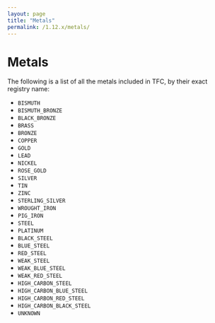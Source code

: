 ```yaml
---
layout: page
title: "Metals"
permalink: /1.12.x/metals/
---
```


# Metals

The following is a list of all the metals included in TFC, by their exact registry name:

- `BISMUTH`
- `BISMUTH_BRONZE`
- `BLACK_BRONZE`
- `BRASS`
- `BRONZE`
- `COPPER`
- `GOLD`
- `LEAD`
- `NICKEL`
- `ROSE_GOLD`
- `SILVER`
- `TIN`
- `ZINC`
- `STERLING_SILVER`
- `WROUGHT_IRON`
- `PIG_IRON`
- `STEEL`
- `PLATINUM`
- `BLACK_STEEL`
- `BLUE_STEEL`
- `RED_STEEL`
- `WEAK_STEEL`
- `WEAK_BLUE_STEEL`
- `WEAK_RED_STEEL`
- `HIGH_CARBON_STEEL`
- `HIGH_CARBON_BLUE_STEEL`
- `HIGH_CARBON_RED_STEEL`
- `HIGH_CARBON_BLACK_STEEL`
- `UNKNOWN`
